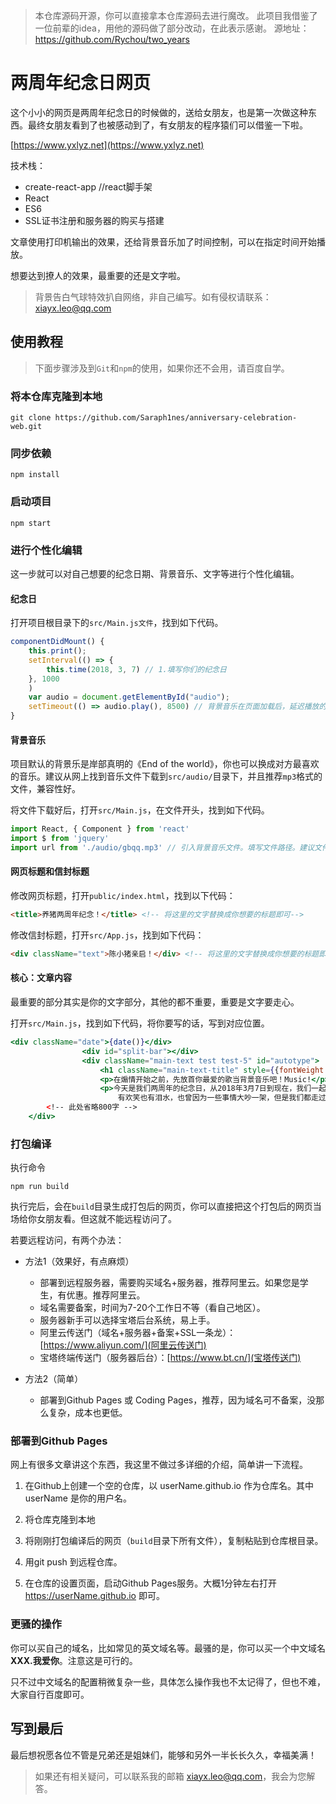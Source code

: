 > 本仓库源码开源，你可以直接拿本仓库源码去进行魔改。
> 此项目我借鉴了一位前辈的idea，用他的源码做了部分改动，在此表示感谢。
> 源地址：https://github.com/Rychou/two_years

# 两周年纪念日网页

这个小小的网页是两周年纪念日的时候做的，送给女朋友，也是第一次做这种东西。最终女朋友看到了也被感动到了，有女朋友的程序猿们可以借鉴一下啦。

[https://www.yxlyz.net](https://www.yxlyz.net)

技术栈：

- create-react-app //react脚手架
- React
- ES6
- SSL证书注册和服务器的购买与搭建

文章使用打印机输出的效果，还给背景音乐加了时间控制，可以在指定时间开始播放。

想要达到撩人的效果，最重要的还是文字啦。

> 背景告白气球特效扒自网络，非自己编写。如有侵权请联系：xiayx.leo@qq.com

## 使用教程

> 下面步骤涉及到`Git`和`npm`的使用，如果你还不会用，请百度自学。

### 将本仓库克隆到本地

```shell
git clone https://github.com/Saraph1nes/anniversary-celebration-web.git
```

### 同步依赖

``` shell
npm install
```

### 启动项目

```shell
npm start
```

### 进行个性化编辑

这一步就可以对自己想要的纪念日期、背景音乐、文字等进行个性化编辑。

#### 纪念日

打开项目根目录下的`src/Main.js文件`，找到如下代码。

```js
componentDidMount() {
    this.print();
    setInterval(() => {
        this.time(2018, 3, 7) // 1.填写你们的纪念日
    }, 1000
    )
    var audio = document.getElementById("audio");
    setTimeout(() => audio.play(), 8500) // 背景音乐在页面加载后，延迟播放的时长，单位：毫秒。
}
```

#### 背景音乐

项目默认的背景乐是岸部真明的《End of the world》，你也可以换成对方最喜欢的音乐。建议从网上找到音乐文件下载到`src/audio/`目录下，并且推荐`mp3`格式的文件，兼容性好。

将文件下载好后，打开`src/Main.js`，在文件开头，找到如下代码。

```js
import React, { Component } from 'react'
import $ from 'jquery'
import url from './audio/gbqq.mp3' // 引入背景音乐文件。填写文件路径。建议文件名用英文。
```

#### 网页标题和信封标题

修改网页标题，打开`public/index.html`，找到以下代码：

```html
<title>养猪两周年纪念！</title> <!-- 将这里的文字替换成你想要的标题即可-->
```

修改信封标题，打开`src/App.js`，找到如下代码：

```html
<div className="text">陈小猪亲启！</div> <!-- 将这里的文字替换成你想要的标题即可 -->
```

#### 核心：文章内容

最重要的部分其实是你的文字部分，其他的都不重要，重要是文字要走心。

打开`src/Main.js`，找到如下代码，将你要写的话，写到对应位置。

```jsx
<div className="date">{date()}</div>
                <div id="split-bar"></div>
                <div className="main-text test test-5" id="autotype">
                    <h1 className="main-text-title" style={{fontWeight: 800}}>哈喽！陈小猪猪猪猪！</h1>
                    <p>在煽情开始之前，先放首你最爱的歌当背景音乐吧！Music!</p>
                    <p>今天是我们两周年的纪念日，从2018年3月7日到现在，我们一起经历了许许多多的事情，
                        有欢笑也有泪水，也曾因为一些事情大吵一架，但是我们都走过来了。</p>
        <!-- 此处省略800字 -->
    </div>
```

### 打包编译

执行命令

```shel
npm run build
```

执行完后，会在`build`目录生成打包后的网页，你可以直接把这个打包后的网页当场给你女朋友看。但这就不能远程访问了。

若要远程访问，有两个办法：

- 方法1（效果好，有点麻烦）
  - 部署到远程服务器，需要购买域名+服务器，推荐阿里云。如果您是学生，有优惠。推荐阿里云。
  - 域名需要备案，时间为7-20个工作日不等（看自己地区）。
  - 服务器新手可以选择宝塔后台系统，易上手。
  - 阿里云传送门（域名+服务器+备案+SSL一条龙）：[https://www.aliyun.com/](阿里云传送门)
  - 宝塔终端传送门（服务器后台）：[https://www.bt.cn/](宝塔传送门)

- 方法2（简单）
  - 部署到Github Pages 或 Coding Pages，推荐，因为域名可不备案，没那么复杂，成本也更低。

### 部署到Github Pages

网上有很多文章讲这个东西，我这里不做过多详细的介绍，简单讲一下流程。

1. 在Github上创建一个空的仓库，以 userName.github.io 作为仓库名。其中 userName 是你的用户名。

2. 将仓库克隆到本地
3. 将刚刚打包编译后的网页（`build`目录下所有文件），复制粘贴到仓库根目录。
4. 用git push 到远程仓库。
5. 在仓库的设置页面，启动Github Pages服务。大概1分钟左右打开 https://userName.github.io 即可。

### 更骚的操作

你可以买自己的域名，比如常见的英文域名等。最骚的是，你可以买一个中文域名  **XXX.我爱你**。注意这是可行的。

只不过中文域名的配置稍微复杂一些，具体怎么操作我也不太记得了，但也不难，大家自行百度即可。

## 写到最后

最后想祝愿各位不管是兄弟还是姐妹们，能够和另外一半长长久久，幸福美满！

> 如果还有相关疑问，可以联系我的邮箱 xiayx.leo@qq.com，我会为您解答。

